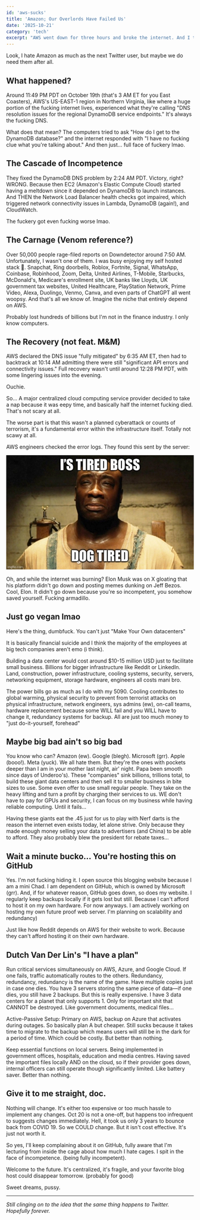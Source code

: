 ```yaml
---
id: 'aws-sucks'
title: 'Amazon; Our Overlords Have Failed Us'
date: '2025-10-21'
category: 'tech'
excerpt: "AWS went down for three hours and broke the internet. And I think it's entirely our fault."
---
```


Look, I hate Amazon as much as the next Twitter user, but maybe we do need them after all.

## What happened?

Around 11:49 PM PDT on October 19th (that's 3 AM ET for you East Coasters), AWS's US-EAST-1 region in Northern Virginia, like where a huge portion of the fucking internet lives, experienced what they're calling "DNS resolution issues for the regional DynamoDB service endpoints." It's always the fucking DNS.

What does that mean? The computers tried to ask "How do I get to the DynamoDB database?" and the internet responded with "I have no fucking clue what you're talking about." And then just… full face of fuckery lmao.

## The Cascade of Incompetence

They fixed the DynamoDB DNS problem by 2:24 AM PDT. Victory, right? WRONG. Because then EC2 (Amazon's Elastic Compute Cloud) started having a meltdown since it depended on DynamoDB to launch instances. And THEN the Network Load Balancer health checks got impaired, which triggered network connectivity issues in Lambda, DynamoDB (again!), and CloudWatch.

The fuckery got even fucking worse lmao.

## The Carnage (Venom reference?)

Over 50,000 people rage-filed reports on Downdetector around 7:50 AM. Unfortunately, I wasn't one of them. I was busy enjoying my self hosted stack 🖕. Snapchat, Ring doorbells, Roblox, Fortnite, Signal, WhatsApp, Coinbase, Robinhood, Zoom, Delta, United Airlines, T-Mobile, Starbucks, McDonald's, Medicare's enrollment site, UK banks like Lloyds, UK government tax websites, United Healthcare, PlayStation Network, Prime Video, Alexa, Duolingo, Venmo, Canva, and even parts of ChatGPT all went woopsy. And that's all we know of. Imagine the niche that entirely depend on AWS.

Probably lost hundreds of billions but I'm not in the finance industry. I only know computers.

## The Recovery (not feat. M&M)

AWS declared the DNS issue "fully mitigated" by 6:35 AM ET, then had to backtrack at 10:14 AM admitting there were still "significant API errors and connectivity issues." Full recovery wasn't until around 12:28 PM PDT, with some lingering issues into the evening.

Ouchie.

So… A major centralized cloud computing service provider decided to take a nap because it was eepy time, and basically half the internet fucking died. That's not scary at all.

The worse part is that this wasn't a planned cyberattack or counts of terrorism, it's a fundamental error within the infrastructure itself. Totally not scawy at all.

AWS engineers checked the error logs. They found this sent by the server:

![green-mile-quote](/posts/21-10-2025/green-mile-quote.webp)

Oh, and while the internet was burning? Elon Musk was on X gloating that his platform didn't go down and posting memes dunking on Jeff Bezos. Cool, Elon. It didn't go down because you're so incompetent, you somehow saved yourself. Fucking armadillo.

## Just go vegan lmao

Here's the thing, dumbfuck. You can't just "Make Your Own datacenters"

It is basically financial suicide and I think the majority of the employees at big tech companies aren't emo (i think).

Building a data center would cost around $10-15 million USD just to facilitate small business. Billions for bigger infrastructure like Reddit or LinkedIn. Land, construction, power infrastructure, cooling systems, security, servers, networking equipment, storage hardware, engineers all costs mani bro.

The power bills go as much as I do with my 5090. Cooling contributes to global warming, physical security to prevent from terrorist attacks on physical infrastructure, network engineers, sys admins (ew), on-call teams, hardware replacement because some WILL fail and you WILL have to change it, redundancy systems for backup. All are just too much money to "just do-it-yourself, forehead"

## Maybe big bad ain't so big bad

You know who can? Amazon (ew). Google (blegh). Microsoft (grr). Apple (booo!). Meta (yuck). We all hate them. But they're the ones with pockets deeper than I am in your mother last night, air' night. Papa been smooth since days of Underoo's). These "companies" sink billions, trillions total, to build these giant data centers and then sell it to smaller business in bite sizes to use. Some even offer to use small regular people. They take on the heavy lifting and turn a profit by charging their services to us. WE don't have to pay for GPUs and security, I can focus on my business while having reliable computing. Until it fails…

Having these giants eat the .45 just for us to play with Nerf darts is the reason the internet even exists today, let alone strive. Only because they made enough money selling your data to advertisers (and China) to be able to afford. They also probably blew the president for rebate taxes…

## Wait a minute bucko… You're hosting this on GitHub

Yes. I'm not fucking hiding it. I open source this blogging website because I am a mini Chad. I am dependent on GitHub, which is owned by Microsoft (grr). And, if for whatever reason, GitHub goes down, so does my website. I regularly keep backups locally if it gets lost but still. Because I can't afford to host it on my own hardware. For now anyways. I am actively working on hosting my own future proof web server. I'm planning on scalability and redundancy)

Just like how Reddit depends on AWS for their website to work. Because they can't afford hosting it on their own hardware.

## Dutch Van Der Lin's "I have a plan"

Run critical services simultaneously on AWS, Azure, and Google Cloud. If one fails, traffic automatically routes to the others. Redundancy, redundancy, redundancy is the name of the game. Have multiple copies just in case one dies. You have 3 servers storing the same piece of data—if one dies, you still have 2 backups. But this is really expensive. I have 3 data centers for a planet that only supports 1. Only for important shit that CANNOT be destroyed. Like government documents, medical files…

Active-Passive Setup: Primary on AWS, backup on Azure that activates during outages. So basically plan A but cheaper. Still sucks because it takes time to migrate to the backup which means users will still be in the dark for a period of time. Which could be costly. But better than nothing.

Keep essential functions on local servers. Being implemented in government offices, hospitals, education and media centres. Having saved the important files locally AND on the cloud, so if their provider goes down, internal officers can still operate though significantly limited. Like battery saver. Better than nothing.

## Give it to me straight, doc.

Nothing will change. It's either too expensive or too much hassle to implement any changes. Oct 20 is not a one-off, but happens too infrequent to suggests changes immediately. Hell, it took us only 3 years to bounce back from COVID 19. So we COULD change. But it isn't cost effective. It's just not worth it.

So yes, I'll keep complaining about it on GitHub, fully aware that I'm lecturing from inside the cage about how much I hate cages. I spit in the face of incompetence. (being fully incompetent).

Welcome to the future. It's centralized, it's fragile, and your favorite blog host could disappear tomorrow. (probably for good)

Sweet dreams, pussy.

---

*Still clinging on to the idea that the same thing happens to Twitter. Hopefully forever.*
